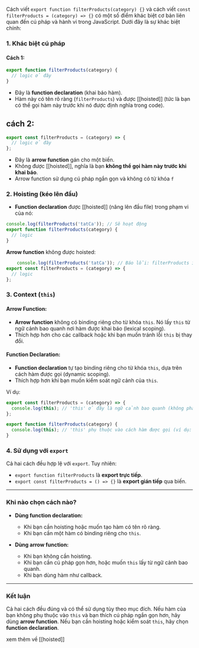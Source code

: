 

Cách viết `export function filterProducts(category) {}` và cách viết `const filterProducts = (category) => {}` có một số điểm khác biệt cơ bản liên quan đến cú pháp và hành vi trong JavaScript. Dưới đây là sự khác biệt chính:

### **1. Khác biệt cú pháp**

#### **Cách 1:**

```js
export function filterProducts(category) {
  // logic ở đây
}

```

- Đây là **function declaration** (khai báo hàm).
- Hàm này có tên rõ ràng (`filterProducts`) và được [[hoisted]] (tức là bạn có thể gọi hàm này trước khi nó được định nghĩa trong code).

## cách 2:
```js
export const filterProducts = (category) => {
  // logic ở đây
};

```

- Đây là **arrow function** gán cho một biến.
- Không được [[hoisted]], nghĩa là bạn **không thể gọi hàm này trước khi khai báo**.
- Arrow function sử dụng cú pháp ngắn gọn và không có từ khóa `f`

### **2. Hoisting (kéo lên đầu)**

- **Function declaration** được [[hoisted]] (nâng lên đầu file) trong phạm vi của nó:

```js
console.log(filterProducts('tatCa')); // Sẽ hoạt động
export function filterProducts(category) {
  // logic
}

```

**Arrow function** không được hoisted:

```js
	console.log(filterProducts('tatCa')); // Báo lỗi: filterProducts is not defined
export const filterProducts = (category) => {
  // logic
};

```

### **3. Context (`this`)**

#### **Arrow Function:**

- **Arrow function** không có binding riêng cho từ khóa `this`. Nó lấy `this` từ ngữ cảnh bao quanh nơi hàm được khai báo (lexical scoping).
- Thích hợp hơn cho các callback hoặc khi bạn muốn tránh lỗi `this` bị thay đổi.

#### **Function Declaration:**

- **Function declaration** tự tạo binding riêng cho từ khóa `this`, dựa trên cách hàm được gọi (dynamic scoping).
- Thích hợp hơn khi bạn muốn kiểm soát ngữ cảnh của `this`.

Ví dụ:

```js
export const filterProducts = (category) => {
  console.log(this); // 'this' ở đây là ngữ cảnh bao quanh (không phải đối tượng gọi hàm).
};

export function filterProducts(category) {
  console.log(this); // 'this' phụ thuộc vào cách hàm được gọi (ví dụ: obj.filterProducts() -> 'this' là obj).
}

```

### **4. Sử dụng với `export`**

Cả hai cách đều hợp lệ với `export`. Tuy nhiên:

- `export function filterProducts` là **export trực tiếp**.
- `export const filterProducts = () => {}` là **export gián tiếp** qua biến.

---

### **Khi nào chọn cách nào?**

- **Dùng function declaration:**
    
    - Khi bạn cần hoisting hoặc muốn tạo hàm có tên rõ ràng.
    - Khi bạn cần một hàm có binding riêng cho `this`.
- **Dùng arrow function:**
    
    - Khi bạn không cần hoisting.
    - Khi bạn cần cú pháp gọn hơn, hoặc muốn `this` lấy từ ngữ cảnh bao quanh.
    - Khi bạn dùng hàm như callback.

---

### **Kết luận**

Cả hai cách đều đúng và có thể sử dụng tùy theo mục đích. Nếu hàm của bạn không phụ thuộc vào `this` và bạn thích cú pháp ngắn gọn hơn, hãy dùng **arrow function**. Nếu bạn cần hoisting hoặc kiểm soát `this`, hãy chọn **function declaration**.

xem thêm về [[hoisted]]